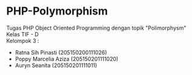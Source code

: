 # PHP-Polymorphism
Tugas PHP Object Oriented Programming dengan topik "Polimorphysm" </br>
Kelas TIF - D </br>
Kelompok 3 : </br>
- Ratna Sih Pinasti (205150200111026)
- Poppy Marcelia Aziza (205150201111020)
- Auryn Seanita (205150201111011)
